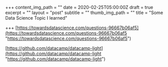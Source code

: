 +++
content_img_path = ""
date = 2020-02-25T05:00:00Z
draft = true
excerpt = ""
layout = "post"
subtitle = ""
thumb_img_path = ""
title = "Some Data Science Topic I learned"

+++
[https://towardsdatascience.com/questions-96667b06af5](https://towardsdatascience.com/questions-96667b06af5 "https://towardsdatascience.com/questions-96667b06af5")

[https://github.com/datacamp/datacamp-light](https://github.com/datacamp/datacamp-light "https://github.com/datacamp/datacamp-light")